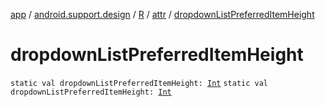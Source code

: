 [app](../../../index.md) / [android.support.design](../../index.md) / [R](../index.md) / [attr](index.md) / [dropdownListPreferredItemHeight](.)

# dropdownListPreferredItemHeight

`static val dropdownListPreferredItemHeight: `[`Int`](https://kotlinlang.org/api/latest/jvm/stdlib/kotlin/-int/index.html)
`static val dropdownListPreferredItemHeight: `[`Int`](https://kotlinlang.org/api/latest/jvm/stdlib/kotlin/-int/index.html)